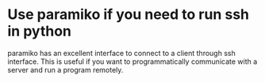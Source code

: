 # Use paramiko if you need to run ssh in python

paramiko has an excellent interface to connect to a client through ssh
interface. This is useful if you want to programmatically communicate
with a server and run a program remotely.

